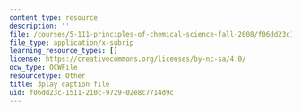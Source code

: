 ```yaml
---
content_type: resource
description: ''
file: /courses/5-111-principles-of-chemical-science-fall-2008/f06dd23c1511210c972902e8c7714d9c_LPh2Ut7D4WA.srt
file_type: application/x-subrip
learning_resource_types: []
license: https://creativecommons.org/licenses/by-nc-sa/4.0/
ocw_type: OCWFile
resourcetype: Other
title: 3play caption file
uid: f06dd23c-1511-210c-9729-02e8c7714d9c
---
```

